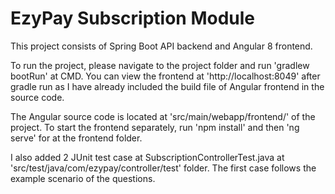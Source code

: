 # EzyPay Subscription Module
This project consists of Spring Boot API backend and Angular 8 frontend.

To run the project, please navigate to the project folder and run 'gradlew bootRun' at CMD. You can view the frontend at 'http://localhost:8049' after gradle run as I have already included the build file of Angular frontend in the source code.

The Angular source code is located at 'src/main/webapp/frontend/' of the project. To start the frontend separately, run 'npm install' and then 'ng serve' for at the frontend folder.

I also added 2 JUnit test case at SubscriptionControllerTest.java at 'src/test/java/com/ezypay/controller/test' folder. The first case follows the example scenario of the questions. 	
